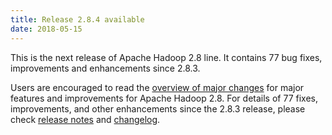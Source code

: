 ```yaml
---
title: Release 2.8.4 available
date: 2018-05-15
---
```

<!---
  Licensed under the Apache License, Version 2.0 (the "License");
  you may not use this file except in compliance with the License.
  You may obtain a copy of the License at

   http://www.apache.org/licenses/LICENSE-2.0

  Unless required by applicable law or agreed to in writing, software
  distributed under the License is distributed on an "AS IS" BASIS,
  WITHOUT WARRANTIES OR CONDITIONS OF ANY KIND, either express or implied.
  See the License for the specific language governing permissions and
  limitations under the License. See accompanying LICENSE file.
-->


This is the next release of Apache Hadoop 2.8 line. It contains 77 bug
fixes, improvements and enhancements since 2.8.3.

Users are encouraged to read the [overview of major
changes](https://hadoop.apache.org/docs/r2.8.4/index.html) for major
features and improvements for Apache Hadoop 2.8. For details of 77
fixes, improvements, and other enhancements since the 2.8.3 release,
please check [release
notes](https://hadoop.apache.org/docs/r2.8.4/hadoop-project-dist/hadoop-common/release/2.8.4/RELEASENOTES.2.8.4.html)
and
[changelog](https://hadoop.apache.org/docs/r2.8.4/hadoop-project-dist/hadoop-common/release/2.8.4/CHANGES.2.8.4.html).

